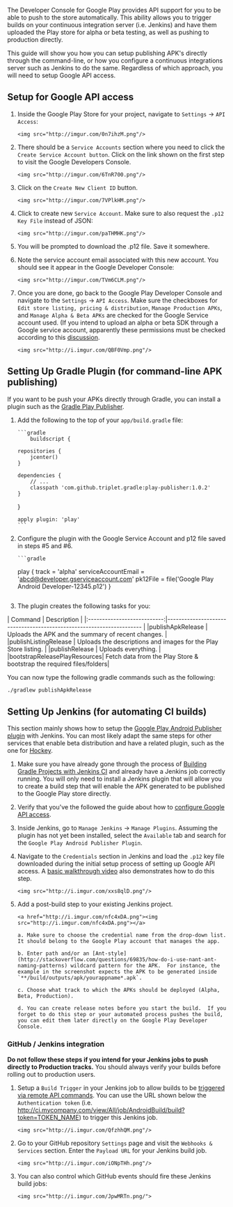 The Developer Console for Google Play provides API support for you to be able to push to the store automatically.   This ability allows you to trigger builds on your continuous integration server (i.e. Jenkins) and have them uploaded the Play store for alpha or beta testing, as well as pushing to production directly.   

This guide will show you how you can setup publishing APK's directly through the command-line, or how you configure a continuous integrations server such as Jenkins to do the same.   Regardless of which approach, you will need to setup Google API access.

## Setup for Google API access

1. Inside the Google Play Store for your project, navigate to `Settings` -> `API Access`:

       <img src="http://imgur.com/0n7ihzM.png"/>
   
2. There should be a `Service Accounts` section where you need to click the `Create Service Account button`.  Click on the link shown on the first step to visit the Google Developers Console.  

       <img src="http://imgur.com/6TnR700.png"/>

3. Click on the `Create New Client ID` button.

       <img src="http://imgur.com/7VPlkHM.png"/>

4. Click to create new `Service Account`.  Make sure to also request the `.p12 Key File` instead of JSON:

       <img src="http://imgur.com/paTHMHK.png"/>

5. You will be prompted to download the .p12 file.  Save it somewhere.  

6. Note the service account email associated with this new account.  You should see it appear in the Google Developer Console:

       <img src="http://imgur.com/TVm6CLM.png"/>

7. Once you are done, go back to the Google Play Developer Console and navigate to the `Settings` -> `API Access`.  Make sure the checkboxes for `Edit store listing, pricing & distribution`, `Manage Production APKs`, and `Manage Alpha & Beta APKs` are checked for the Google Service account used.  (If you intend to upload an alpha or beta SDK through a Google service account, apparently these permissions must be checked according to this [discussion](http://echelog.com/logs/browse/jenkins/1409263200).

       <img src="http://i.imgur.com/QBF0Vmp.png"/>

## Setting Up Gradle Plugin (for command-line APK publishing)

If you want to be push your APKs directly through Gradle, you can install a plugin such as the [Gradle Play Publisher](https://github.com/Triple-T/gradle-play-publisher).

1. Add the following to the top of your `app/build.gradle` file:

       ```gradle
           buildscript {

       repositories {
           jcenter()
       }

       dependencies {
           // ...
           classpath 'com.github.triplet.gradle:play-publisher:1.0.2'
       }
    }

       apply plugin: 'play'
       ```

2. Configure the plugin with the Google Service Account and p12 file saved in steps #5 and #6.

       ```gradle

      play {
         track = 'alpha'
         serviceAccountEmail = 'abcd@developer.gserviceaccount.com'
         pk12File = file('Google Play Android Developer-12345.p12')
      }
   ```

3. The plugin creates the following tasks for you:

| Command                     | Description                                                          |
|:---------------------------:|--------------------------------------------------------------------- |  |publishApkRelease            | Uploads the APK and the summary of recent changes.                   |
|publishListingRelease        | Uploads the descriptions and images for the Play Store listing.      |
|publishRelease               | Uploads everything.                                                  |
|bootstrapReleasePlayResources| Fetch data from the Play Store & bootstrap the required files/folders|

You can now type the following gradle commands such as the following:

```bash
./gradlew publishApkRelease
```

## Setting Up Jenkins (for automating CI builds)

This section mainly shows how to setup the [Google Play Android Publisher plugin](https://wiki.jenkins-ci.org/display/JENKINS/Google+Play+Android+Publisher+Plugin) with Jenkins.  You can most likely adapt the same steps for other services that enable beta distribution and have a related plugin, such as the one for [Hockey](https://wiki.jenkins-ci.org/display/JENKINS/HockeyApp+Plugin).

1. Make sure you have already gone through the process of [Building Gradle Projects with Jenkins CI](Building-Gradle-Projects-with-Jenkins-CI) and already have a Jenkins job correctly running.   You will only need to install a Jenkins plugin that will allow you to create a build step that will enable the APK generated to be published to the Google Play store directly.

2. Verify that you've the followed the guide about how to [configure Google API access](#setup-for-google-api-access).

3. Inside Jenkins, go to `Manage Jenkins` -> `Manage Plugins`.  Assuming the plugin has not yet been installed, select the `Available` tab and search for the `Google Play Android Publisher Plugin`.    

4. Navigate to the `Credentials` section in Jenkins and load the `.p12` key file downloaded during the initial setup process of setting up Google API access.  A [basic walkthrough video](https://www.youtube.com/watch?v=txdPSJF94RM&list=PLhF0STyfNdUk1R3taEmgFR30yzp41yuRK) also demonstrates how to do this step.

       <img src="http://i.imgur.com/xxs8qlD.png"/>

5. Add a post-build step to your existing Jenkins project.  

       <a href="http://i.imgur.com/nfc4xDA.png"><img src="http://i.imgur.com/nfc4xDA.png"></a>

       a. Make sure to choose the credential name from the drop-down list.  It should belong to the Google Play account that manages the app.

       b. Enter path and/or an [Ant-style](http://stackoverflow.com/questions/69835/how-do-i-use-nant-ant-naming-patterns) wildcard pattern for the APK.  For instance, the example in the screenshot expects the APK to be generated inside `**/build/outputs/apk/yourappname*.apk`.

       c. Choose what track to which the APKs should be deployed (Alpha, Beta, Production).

       d. You can create release notes before you start the build.  If you forget to do this step or your automated process pushes the build, you can edit them later directly on the Google Play Developer Console.

### GitHub / Jenkins integration

**Do not follow these steps if you intend for your Jenkins jobs to push directly to Production tracks.** You should always verify your builds before rolling out to production users.

1. Setup a `Build Trigger` in your Jenkins job to allow builds to be [triggered via remote API commands](https://wiki.jenkins-ci.org/display/JENKINS/Remote+access+API).  You can use the URL shown below the `Authentication token` (i.e. http://ci.mycompany.com/view/All/job/AndroidBuild/build?token=TOKEN_NAME) to trigger this Jenkins job.  

       <img src="http://i.imgur.com/QfzhhQM.png"/>

2. Go to your GitHub repository `Settings` page and visit the `Webhooks & Services` section.  Enter the `Payload URL` for your Jenkins build job.   

       <img src="http://i.imgur.com/iONpTHh.png"/>

3. You can also control which GitHub events should fire these Jenkins build jobs:

       <img src="http://i.imgur.com/JpwMRTn.png/">